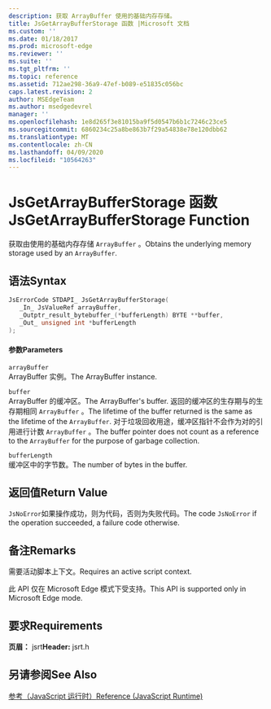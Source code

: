 ```yaml
---
description: 获取 ArrayBuffer 使用的基础内存存储。
title: JsGetArrayBufferStorage 函数 |Microsoft 文档
ms.custom: ''
ms.date: 01/18/2017
ms.prod: microsoft-edge
ms.reviewer: ''
ms.suite: ''
ms.tgt_pltfrm: ''
ms.topic: reference
ms.assetid: 712ae298-36a9-47ef-b089-e51835c056bc
caps.latest.revision: 2
author: MSEdgeTeam
ms.author: msedgedevrel
manager: ''
ms.openlocfilehash: 1e8d265f3e81015ba9f5d0547b6b1c7246c23ce5
ms.sourcegitcommit: 6860234c25a8be863b7f29a54838e78e120dbb62
ms.translationtype: MT
ms.contentlocale: zh-CN
ms.lasthandoff: 04/09/2020
ms.locfileid: "10564263"
---
```

# <span data-ttu-id="e618a-103">JsGetArrayBufferStorage 函数</span><span class="sxs-lookup"><span data-stu-id="e618a-103">JsGetArrayBufferStorage Function</span></span>
<span data-ttu-id="e618a-104">获取由使用的基础内存存储 `ArrayBuffer` 。</span><span class="sxs-lookup"><span data-stu-id="e618a-104">Obtains the underlying memory storage used by an `ArrayBuffer`.</span></span>  
  
## <span data-ttu-id="e618a-105">语法</span><span class="sxs-lookup"><span data-stu-id="e618a-105">Syntax</span></span>  
  
```cpp  
JsErrorCode STDAPI_ JsGetArrayBufferStorage(  
   _In_ JsValueRef arrayBuffer,  
   _Outptr_result_bytebuffer_(*bufferLength) BYTE **buffer,  
   _Out_ unsigned int *bufferLength  
);  
```  
  
#### <span data-ttu-id="e618a-106">参数</span><span class="sxs-lookup"><span data-stu-id="e618a-106">Parameters</span></span>  
 `arrayBuffer`  
 <span data-ttu-id="e618a-107">ArrayBuffer 实例。</span><span class="sxs-lookup"><span data-stu-id="e618a-107">The ArrayBuffer instance.</span></span>  
  
 `buffer`  
 <span data-ttu-id="e618a-108">ArrayBuffer 的缓冲区。</span><span class="sxs-lookup"><span data-stu-id="e618a-108">The ArrayBuffer's buffer.</span></span> <span data-ttu-id="e618a-109">返回的缓冲区的生存期与的生存期相同 `ArrayBuffer` 。</span><span class="sxs-lookup"><span data-stu-id="e618a-109">The lifetime of the buffer returned is the same as the lifetime of the `ArrayBuffer`.</span></span> <span data-ttu-id="e618a-110">对于垃圾回收用途，缓冲区指针不会作为对的引用进行计数 `ArrayBuffer` 。</span><span class="sxs-lookup"><span data-stu-id="e618a-110">The buffer pointer does not count as a reference to the `ArrayBuffer` for the purpose of garbage collection.</span></span>  
  
 `bufferLength`  
 <span data-ttu-id="e618a-111">缓冲区中的字节数。</span><span class="sxs-lookup"><span data-stu-id="e618a-111">The number of bytes in the buffer.</span></span>  
  
## <span data-ttu-id="e618a-112">返回值</span><span class="sxs-lookup"><span data-stu-id="e618a-112">Return Value</span></span>  
 <span data-ttu-id="e618a-113">`JsNoError`如果操作成功，则为代码，否则为失败代码。</span><span class="sxs-lookup"><span data-stu-id="e618a-113">The code `JsNoError` if the operation succeeded, a failure code otherwise.</span></span>  
  
## <span data-ttu-id="e618a-114">备注</span><span class="sxs-lookup"><span data-stu-id="e618a-114">Remarks</span></span>  
 <span data-ttu-id="e618a-115">需要活动脚本上下文。</span><span class="sxs-lookup"><span data-stu-id="e618a-115">Requires an active script context.</span></span>  
  
 <span data-ttu-id="e618a-116">此 API 仅在 Microsoft Edge 模式下受支持。</span><span class="sxs-lookup"><span data-stu-id="e618a-116">This API is supported only in Microsoft Edge mode.</span></span>  
  
## <span data-ttu-id="e618a-117">要求</span><span class="sxs-lookup"><span data-stu-id="e618a-117">Requirements</span></span>  
 <span data-ttu-id="e618a-118">**页眉：** jsrt</span><span class="sxs-lookup"><span data-stu-id="e618a-118">**Header:** jsrt.h</span></span>  
  
## <span data-ttu-id="e618a-119">另请参阅</span><span class="sxs-lookup"><span data-stu-id="e618a-119">See Also</span></span>  
 [<span data-ttu-id="e618a-120">参考（JavaScript 运行时）</span><span class="sxs-lookup"><span data-stu-id="e618a-120">Reference (JavaScript Runtime)</span></span>](../chakra-hosting/reference-javascript-runtime.md)